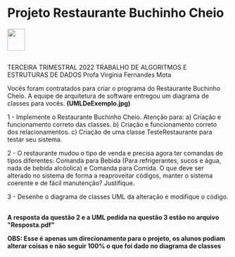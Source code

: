 <h1>Projeto Restaurante Buchinho Cheio</h1>
<img width="40" height="50" src="https://cdn.jsdelivr.net/gh/devicons/devicon/icons/java/java-original.svg" />

##

TERCEIRA TRIMESTRAL 2022
TRABALHO DE ALGORITMOS E ESTRUTURAS DE DADOS
Profa Virgínia Fernandes Mota

Vocês foram contratados para criar o programa do Restaurante Buchinho Cheio. A equipe de arquitetura de software entregou um diagrama de classes para vocês. <strong>(UMLDeExemplo.jpg)</strong>

1 - Implemente o Restaurante Buchinho Cheio.
Atenção para:
a) Criação e funcionamento correto das classes.
b) Criação e funcionamento correto dos relacionamentos.
c) Criação de uma classe TesteRestaurante para testar seu sistema.

2 - O restaurante mudou o tipo de venda e precisa agora ter comandas de tipos diferentes: Comanda para Bebida (Para refrigerantes, sucos e água, nada de bebida alcóolica) e Comanda para Comida. O que deve ser alterado no sistema de forma a reaproveitar códigos, manter o sistema coerente e de fácil manutenção? Justifique.

3 - Desenhe o diagrama de classes UML da alteração e modifique o código.

##

<strong>A resposta da questão 2 e a UML pedida na questão 3 estão no arquivo "Resposta.pdf"

OBS: Esse é apenas um direcionamento para o projeto, os alunos podiam alterar coisas e não seguir 100% o que foi dado no diagrama de classes<strong>
